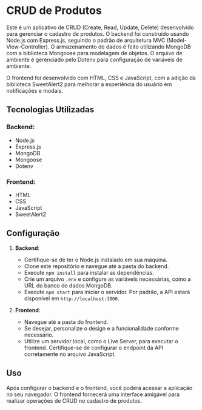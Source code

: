 # CRUD de Produtos

Este é um aplicativo de CRUD (Create, Read, Update, Delete) desenvolvido para gerenciar o cadastro de produtos. O backend foi construído usando Node.js com Express.js, seguindo o padrão de arquitetura MVC (Model-View-Controller). O armazenamento de dados é feito utilizando MongoDB com a biblioteca Mongoose para modelagem de objetos. O arquivo de ambiente é gerenciado pelo Dotenv para configuração de variáveis de ambiente.

O frontend foi desenvolvido com HTML, CSS e JavaScript, com a adição da biblioteca SweetAlert2 para melhorar a experiência do usuário em notificações e modais.

## Tecnologias Utilizadas

### Backend:
- Node.js
- Express.js
- MongoDB
- Mongoose
- Dotenv

### Frontend:
- HTML
- CSS
- JavaScript
- SweetAlert2

## Configuração

1. **Backend**: 
   - Certifique-se de ter o Node.js instalado em sua máquina.
   - Clone este repositório e navegue até a pasta do backend.
   - Execute `npm install` para instalar as dependências.
   - Crie um arquivo `.env` e configure as variáveis necessárias, como a URL do banco de dados MongoDB.
   - Execute `npm start` para iniciar o servidor. Por padrão, a API estará disponível em `http://localhost:3000`.

2. **Frontend**:
   - Navegue até a pasta do frontend.
   - Se desejar, personalize o design e a funcionalidade conforme necessário.
   - Utilize um servidor local, como o Live Server, para executar o frontend. Certifique-se de configurar o endpoint da API corretamente no arquivo JavaScript.

## Uso

Após configurar o backend e o frontend, você poderá acessar a aplicação no seu navegador. O frontend fornecerá uma interface amigável para realizar operações de CRUD no cadastro de produtos.


